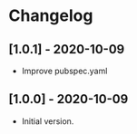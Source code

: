 # Changelog

## [1.0.1] - 2020-10-09

* Improve pubspec.yaml

## [1.0.0] - 2020-10-09

* Initial version.
